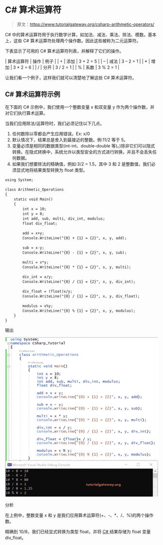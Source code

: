 # C# 算术运算符

> 原文：<https://www.tutorialgateway.org/csharp-arithmetic-operators/>

C# 中的算术运算符用于执行数学计算，如加法、减法、乘法、除法、模数。基本上，这些 C# 算术运算符处理两个操作数。因此这些被称为二元运算符。

下表显示了可用的 C# 算术运算符列表，并解释了它们的操作。

| 算术运算符 | 操作 | 例子 |
| + | 添加 | 3 + 2 = 5 |
| – | 减法 | 3 – 2 = 1 |
| * | 增加 | 3 * 2 = 6 |
| / | 分开 | 3 / 2 = 1 |
| % | 系数 | 3 % 2 = 1 |

让我们看一个例子，这样我们就可以清楚地了解这些 C# 算术运算符。

## C# 算术运算符示例

在下面的 C# 示例中，我们使用一个整数变量 x 和双变量 y 作为两个操作数，并对它们执行算术运算。

当我们应用除法/运算符时，我们必须记住以下几点。

1.  任何数除以零都会产生应用错误。Ex: x/0
2.  默认情况下，结果总是舍入到最接近的整数。例:11/2 等于 5。
3.  变量必须是相同的数据类型(int-int、double-double 等)。)除非它们可以隐式转换。在隐式转换中，系统允许以类型安全的方式进行转换，并且不会丢失任何数据。
4.  如果我们想要除法的精确值，例如:3/2 = 1.5，其中 3 和 2 是整数值，我们必须显式地将结果类型转换为 float 类型。

```
using System;

class Arithmetic_Operations
{
    static void Main()
    {
        int x = 10;
        int y = 8;
        int add, sub, multi, div_int, modulus;
        float div_float;

        add = x+y;
        Console.WriteLine("{0} + {1} = {2}", x, y, add);

        sub = x-y;
        Console.WriteLine("{0} - {1} = {2}", x, y, sub);

        multi = x*y;
        Console.WriteLine("{0} * {1} = {2}", x, y, multi);

        div_int = x/y;
        Console.WriteLine("{0} / {1} = {2}", x, y, div_int);

        div_float = (float)x/y;
        Console.WriteLine("{0} / {1} = {2}", x, y, div_float);

        modulus = x%y;
        Console.WriteLine("{0} % {1} = {2}", x, y, modulus);
    }
}
```

输出

![C# Arithmetic Operators 1](img/1e51bccc6c0058bf71762fc3318f1329.png)

分析

在上例中，整数变量 x 和 y 是我们应用算术运算符(+、-、*、/、%)的两个操作数。

精确到 10/8，我们已经显式转换为类型 float，并将 [C# ](https://www.tutorialgateway.org/csharp-tutorial/) 结果存储为 float 变量 div_float。